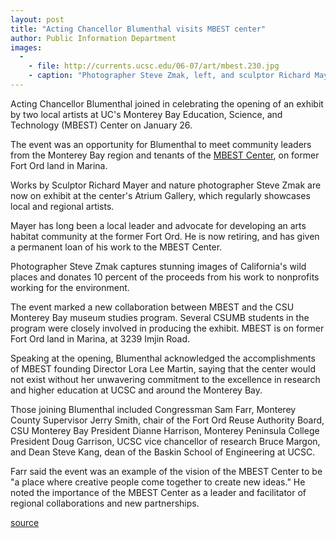 ```yaml
---
layout: post
title: "Acting Chancellor Blumenthal visits MBEST center"
author: Public Information Department
images:
  -
    - file: http://currents.ucsc.edu/06-07/art/mbest.230.jpg
    - caption: "Photographer Steve Zmak, left, and sculptor Richard Mayer, right, join Acting Chancellor George Blumenthal at the MBEST Center in Marina. Mayer's work 'Stanley' is at right."
---
```


Acting Chancellor Blumenthal joined in celebrating the opening of an exhibit by two local artists at UC's Monterey Bay Education, Science, and Technology (MBEST) Center on January 26.

The event was an opportunity for Blumenthal to meet community leaders from the Monterey Bay region and tenants of the [MBEST Center][1], on former Fort Ord land in Marina.

Works by Sculptor Richard Mayer and nature photographer Steve Zmak are now on exhibit at the center's Atrium Gallery, which regularly showcases local and regional artists.

Mayer has long been a local leader and advocate for developing an arts habitat community at the former Fort Ord. He is now retiring, and has given a permanent loan of his work to the MBEST Center.

Photographer Steve Zmak captures stunning images of California's wild places and donates 10 percent of the proceeds from his work to nonprofits working for the environment.

The event marked a new collaboration between MBEST and the CSU Monterey Bay museum studies program. Several CSUMB students in the program were closely involved in producing the exhibit. MBEST is on former Fort Ord land in Marina, at 3239 Imjin Road.

Speaking at the opening, Blumenthal acknowledged the accomplishments of MBEST founding Director Lora Lee Martin, saying that the center would not exist without her unwavering commitment to the excellence in research and higher education at UCSC and around the Monterey Bay.

Those joining Blumenthal included Congressman Sam Farr, Monterey County Supervisor Jerry Smith, chair of the Fort Ord Reuse Authority Board, CSU Monterey Bay President Dianne Harrison, Monterey Peninsula College President Doug Garrison, UCSC vice chancellor of research Bruce Margon, and Dean Steve Kang, dean of the Baskin School of Engineering at UCSC.

Farr said the event was an example of the vision of the MBEST Center to be "a place where creative people come together to create new ideas." He noted the importance of the MBEST Center as a leader and facilitator of regional collaborations and new partnerships.

[1]: http://www.ucmbest.org/

[source](http://www1.ucsc.edu/currents/06-07/01-29/brief-mbest.asp "Permalink to brief-mbest")
